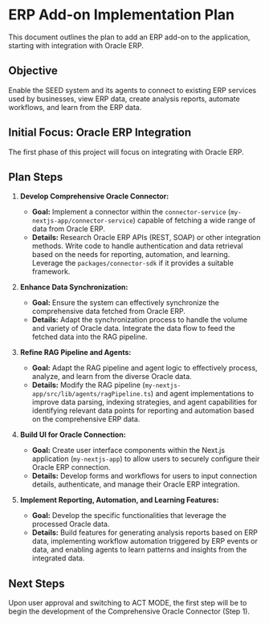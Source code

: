 # ERP Add-on Implementation Plan

This document outlines the plan to add an ERP add-on to the application, starting with integration with Oracle ERP.

## Objective

Enable the SEED system and its agents to connect to existing ERP services used by businesses, view ERP data, create analysis reports, automate workflows, and learn from the ERP data.

## Initial Focus: Oracle ERP Integration

The first phase of this project will focus on integrating with Oracle ERP.

## Plan Steps

1.  **Develop Comprehensive Oracle Connector:**
    *   **Goal:** Implement a connector within the `connector-service` (`my-nextjs-app/connector-service`) capable of fetching a wide range of data from Oracle ERP.
    *   **Details:** Research Oracle ERP APIs (REST, SOAP) or other integration methods. Write code to handle authentication and data retrieval based on the needs for reporting, automation, and learning. Leverage the `packages/connector-sdk` if it provides a suitable framework.

2.  **Enhance Data Synchronization:**
    *   **Goal:** Ensure the system can effectively synchronize the comprehensive data fetched from Oracle ERP.
    *   **Details:** Adapt the synchronization process to handle the volume and variety of Oracle data. Integrate the data flow to feed the fetched data into the RAG pipeline.

3.  **Refine RAG Pipeline and Agents:**
    *   **Goal:** Adapt the RAG pipeline and agent logic to effectively process, analyze, and learn from the diverse Oracle data.
    *   **Details:** Modify the RAG pipeline (`my-nextjs-app/src/lib/agents/ragPipeline.ts`) and agent implementations to improve data parsing, indexing strategies, and agent capabilities for identifying relevant data points for reporting and automation based on the comprehensive ERP data.

4.  **Build UI for Oracle Connection:**
    *   **Goal:** Create user interface components within the Next.js application (`my-nextjs-app`) to allow users to securely configure their Oracle ERP connection.
    *   **Details:** Develop forms and workflows for users to input connection details, authenticate, and manage their Oracle ERP integration.

5.  **Implement Reporting, Automation, and Learning Features:**
    *   **Goal:** Develop the specific functionalities that leverage the processed Oracle data.
    *   **Details:** Build features for generating analysis reports based on ERP data, implementing workflow automation triggered by ERP events or data, and enabling agents to learn patterns and insights from the integrated data.

## Next Steps

Upon user approval and switching to ACT MODE, the first step will be to begin the development of the Comprehensive Oracle Connector (Step 1).
